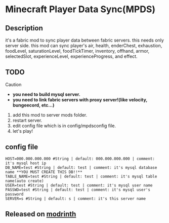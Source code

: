 # Minecraft Player Data Sync(MPDS)
## Description
it's a fabric mod to sync player data between fabric servers. this needs only server side. this mod can sync player's air, health, enderChest, exhaustion, foodLevel, saturationLevel, foodTickTimer, inventory, offhand, armor, selectedSlot, experienceLevel, experienceProgress, and effect. 
## TODO
> [!CAUTION]
> - **you need to build mysql server.**
> - **you need to link fabric servers with proxy server!(like velocity, bungeecord, etc...)**
1. add this mod to server mods folder.
1. restart server.
1. edit config file which is in config/mpdsconfig file.
1. let's play!
## config file
```
HOST=000.000.000.000 #String | default: 000.000.000.000 | comment: it's mysql host ip
DB_NAME=test #String | default: test | comment: it's mysql database name **YOU MUST CREATE THIS DB!!**
TABLE_NAME=test #String | default: test | comment: it's mysql table name(auto create)
USER=test #String | default: test | comment: it's mysql user name
PASSWD=test #String | default: test | comment: it's mysql user's password
SERVER=s #String | default: s | comment: it's this server name
```
## Released on [modrinth](https://modrinth.com/mod/mpds/)

